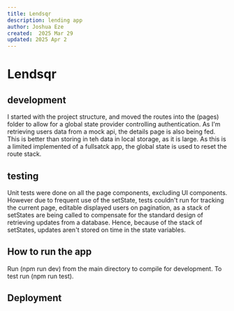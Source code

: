 ```yaml
---
title: Lendsqr
description: lending app
author: Joshua Eze
created:  2025 Mar 29
updated: 2025 Apr 2
---
```


Lendsqr
=========

## development
I started with the project structure, and moved the routes into the (pages) folder to allow for a global state provider controlling authentication. As I'm retrieving users data from a mock api, the details page is also being fed. This is better than storing in teh data in local storage, as it is large. As this is a limited implemented of a fullsatck app, the global state is used to reset the route stack.

## testing
Unit tests were done on all the page components, excluding UI components. However due to frequent use of the setState, tests couldn't run for tracking the current page, editable displayed users on pagination, as a stack of setStates are being called to compensate for the standard design of retrieving updates from a database. Hence, because of the stack of setStates, updates aren't stored on time in the state variables.

## How to run the app

Run (npm run dev) from the main directory to compile for development. To test run (npm run test). 

## Deployment





